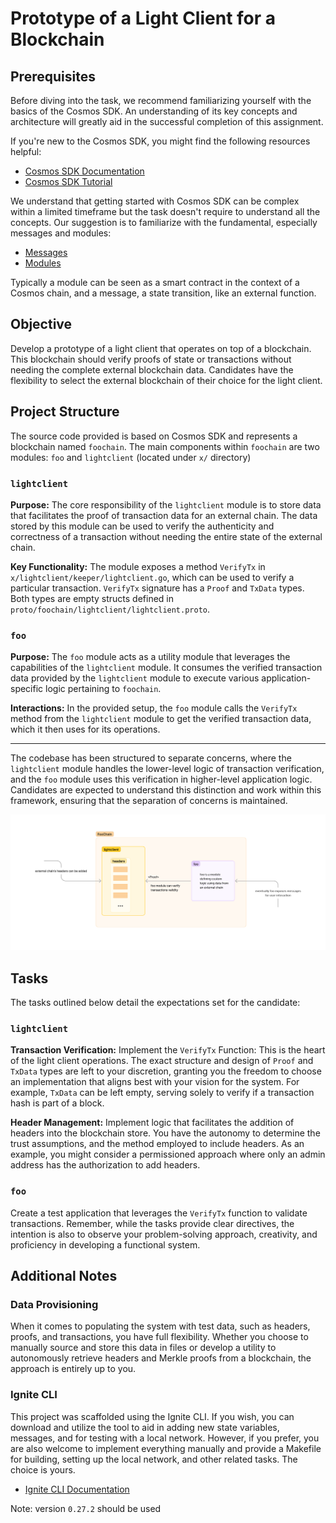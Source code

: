 # Prototype of a Light Client for a Blockchain

## Prerequisites
Before diving into the task, we recommend familiarizing yourself with the basics of the Cosmos SDK. An understanding 
of its key concepts and architecture will greatly aid in the successful completion of this assignment.

If you're new to the Cosmos SDK, you might find the following resources helpful:

- [Cosmos SDK Documentation](https://docs.cosmos.network/v0.47/learn/intro/overview)
- [Cosmos SDK Tutorial](https://tutorials.cosmos.network/academy/0-welcome/)

We understand that getting started with Cosmos SDK can be complex within a limited timeframe but the task doesn't require to understand all the concepts. Our suggestion is to familiarize with the fundamental, especially messages and modules:

- [Messages](https://tutorials.cosmos.network/academy/2-cosmos-concepts/4-messages.html)
- [Modules](https://tutorials.cosmos.network/academy/2-cosmos-concepts/5-modules.html)

Typically a module can be seen as a smart contract in the context of a Cosmos chain, and a message, a state transition, like an external function.

## Objective

Develop a prototype of a light client that operates on top of a blockchain. This blockchain should verify proofs of 
state or transactions without needing the complete external blockchain data. Candidates have the flexibility to 
select the external blockchain of their choice for the light client.

## Project Structure

The source code provided is based on Cosmos SDK and represents a blockchain named `foochain`. The main components 
within `foochain` are two modules: `foo` and `lightclient` (located under `x/` directory)

### `lightclient`

**Purpose:** The core responsibility of the `lightclient` module is to store data that facilitates the proof of 
transaction data for an external chain. The data stored by this module can be used to verify the authenticity and 
correctness of a transaction without needing the entire state of the external chain.

**Key Functionality:** The module exposes a method `VerifyTx` in `x/lightclient/keeper/lightclient.go`, which can be 
used to verify a particular 
transaction. `VerifyTx` signature has a `Proof` and `TxData` types. Both types are empty structs defined in 
`proto/foochain/lightclient/lightclient.proto`.

### `foo`

**Purpose:**
The `foo` module acts as a utility module that leverages the capabilities of the `lightclient` module. It consumes the 
verified transaction data provided by the `lightclient` module to execute various application-specific logic 
pertaining to `foochain`.

**Interactions:**
In the provided setup, the `foo` module calls the `VerifyTx` method from the `lightclient` module to get the verified 
transaction data, which it then uses for its operations.

---

The codebase has been structured to separate concerns, where the `lightclient` module handles the lower-level logic of 
transaction verification, and the `foo` module uses this verification in higher-level application logic. Candidates 
are expected to understand this distinction and work within this framework, ensuring that the separation of concerns 
is maintained.

![diagram](diagram.png)

## Tasks

The tasks outlined below detail the expectations set for the candidate:


### `lightclient`

**Transaction Verification:**
Implement the `VerifyTx` Function: This is the heart of the light client operations. The exact structure and design 
of `Proof` and `TxData` types are left to your discretion,
granting you the freedom to choose an implementation that aligns best with your vision for the system. For example, 
`TxData` can be left empty, serving solely to verify if a transaction hash is part of a block.

**Header Management:**
Implement logic that facilitates the addition of headers into the blockchain store.
You have the autonomy to determine the trust assumptions, and the method employed to include headers. As an example, 
you might consider a permissioned approach where only an admin address has the authorization to add headers.


### `foo`

Create a test application that leverages the `VerifyTx` function to validate transactions.
Remember, while the tasks provide clear directives, the intention is also to observe your problem-solving approach, 
creativity, and proficiency in developing a functional system.


## Additional Notes

### Data Provisioning

When it comes to populating the system with test data, such as headers, proofs, and transactions, you have full 
flexibility. Whether you choose to manually source and store this data in files or develop a utility to autonomously 
retrieve headers and Merkle proofs from a blockchain, the approach is entirely up to you.

### Ignite CLI

This project was scaffolded using the Ignite CLI. If you wish, you can download and utilize the tool to aid in 
adding new state variables, messages, and for testing with a local network. However, if you prefer, you are also 
welcome to implement everything manually and provide a Makefile for building, setting up the local network, and 
other related tasks. The choice is yours.

- [Ignite CLI Documentation](https://docs.ignite.com/)

Note: version `0.27.2` should be used
